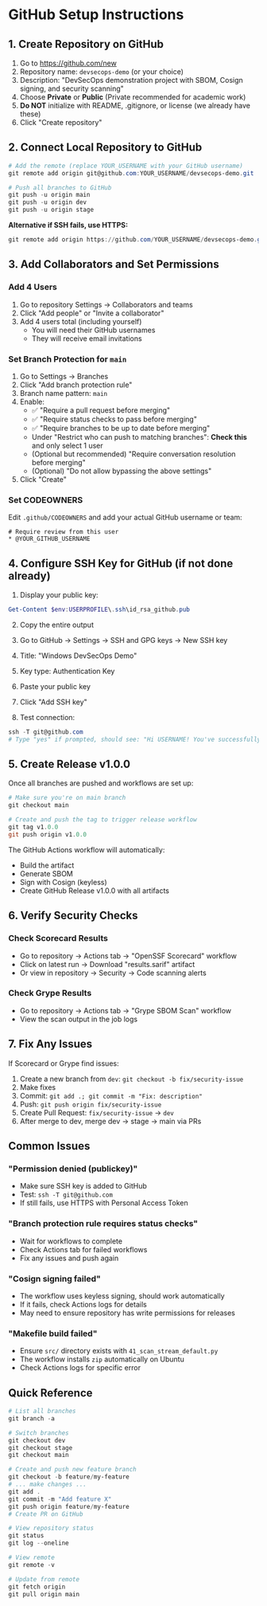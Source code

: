 # GitHub Setup Instructions

## 1. Create Repository on GitHub

1. Go to https://github.com/new
2. Repository name: `devsecops-demo` (or your choice)
3. Description: "DevSecOps demonstration project with SBOM, Cosign signing, and security scanning"
4. Choose **Private** or **Public** (Private recommended for academic work)
5. **Do NOT** initialize with README, .gitignore, or license (we already have these)
6. Click "Create repository"

## 2. Connect Local Repository to GitHub

```powershell
# Add the remote (replace YOUR_USERNAME with your GitHub username)
git remote add origin git@github.com:YOUR_USERNAME/devsecops-demo.git

# Push all branches to GitHub
git push -u origin main
git push -u origin dev
git push -u origin stage
```

**Alternative if SSH fails, use HTTPS:**
```powershell
git remote add origin https://github.com/YOUR_USERNAME/devsecops-demo.git
```

## 3. Add Collaborators and Set Permissions

### Add 4 Users
1. Go to repository Settings → Collaborators and teams
2. Click "Add people" or "Invite a collaborator"
3. Add 4 users total (including yourself)
   - You will need their GitHub usernames
   - They will receive email invitations

### Set Branch Protection for `main`
1. Go to Settings → Branches
2. Click "Add branch protection rule"
3. Branch name pattern: `main`
4. Enable:
   - ✅ "Require a pull request before merging"
   - ✅ "Require status checks to pass before merging"
   - ✅ "Require branches to be up to date before merging"
   - Under "Restrict who can push to matching branches": **Check this** and only select 1 user
   - (Optional but recommended) "Require conversation resolution before merging"
   - (Optional) "Do not allow bypassing the above settings"
5. Click "Create"

### Set CODEOWNERS
Edit `.github/CODEOWNERS` and add your actual GitHub username or team:

```
# Require review from this user
* @YOUR_GITHUB_USERNAME
```

## 4. Configure SSH Key for GitHub (if not done already)

1. Display your public key:
```powershell
Get-Content $env:USERPROFILE\.ssh\id_rsa_github.pub
```

2. Copy the entire output

3. Go to GitHub → Settings → SSH and GPG keys → New SSH key
4. Title: "Windows DevSecOps Demo"
5. Key type: Authentication Key
6. Paste your public key
7. Click "Add SSH key"

4. Test connection:
```powershell
ssh -T git@github.com
# Type "yes" if prompted, should see: "Hi USERNAME! You've successfully authenticated..."
```

## 5. Create Release v1.0.0

Once all branches are pushed and workflows are set up:

```powershell
# Make sure you're on main branch
git checkout main

# Create and push the tag to trigger release workflow
git tag v1.0.0
git push origin v1.0.0
```

The GitHub Actions workflow will automatically:
- Build the artifact
- Generate SBOM
- Sign with Cosign (keyless)
- Create GitHub Release v1.0.0 with all artifacts

## 6. Verify Security Checks

### Check Scorecard Results
- Go to repository → Actions tab → "OpenSSF Scorecard" workflow
- Click on latest run → Download "results.sarif" artifact
- Or view in repository → Security → Code scanning alerts

### Check Grype Results  
- Go to repository → Actions tab → "Grype SBOM Scan" workflow
- View the scan output in the job logs

## 7. Fix Any Issues

If Scorecard or Grype find issues:
1. Create a new branch from `dev`: `git checkout -b fix/security-issue`
2. Make fixes
3. Commit: `git add .; git commit -m "Fix: description"`
4. Push: `git push origin fix/security-issue`
5. Create Pull Request: `fix/security-issue` → `dev`
6. After merge to dev, merge dev → stage → main via PRs

## Common Issues

### "Permission denied (publickey)"
- Make sure SSH key is added to GitHub
- Test: `ssh -T git@github.com`
- If still fails, use HTTPS with Personal Access Token

### "Branch protection rule requires status checks"
- Wait for workflows to complete
- Check Actions tab for failed workflows
- Fix any issues and push again

### "Cosign signing failed"
- The workflow uses keyless signing, should work automatically
- If it fails, check Actions logs for details
- May need to ensure repository has write permissions for releases

### "Makefile build failed"
- Ensure `src/` directory exists with `41_scan_stream_default.py`
- The workflow installs `zip` automatically on Ubuntu
- Check Actions logs for specific error

## Quick Reference

```powershell
# List all branches
git branch -a

# Switch branches
git checkout dev
git checkout stage  
git checkout main

# Create and push new feature branch
git checkout -b feature/my-feature
# ... make changes ...
git add .
git commit -m "Add feature X"
git push origin feature/my-feature
# Create PR on GitHub

# View repository status
git status
git log --oneline

# View remote
git remote -v

# Update from remote
git fetch origin
git pull origin main
```

